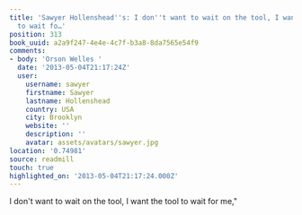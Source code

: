 ```yaml
---
title: 'Sawyer Hollenshead''s: I don''t want to wait on the tool, I want the tool
  to wait fo…'
position: 313
book_uuid: a2a9f247-4e4e-4c7f-b3a8-8da7565e54f9
comments:
- body: 'Orson Welles '
  date: '2013-05-04T21:17:24Z'
  user:
    username: sawyer
    firstname: Sawyer
    lastname: Hollenshead
    country: USA
    city: Brooklyn
    website: ''
    description: ''
    avatar: assets/avatars/sawyer.jpg
location: '0.74981'
source: readmill
touch: true
highlighted_on: '2013-05-04T21:17:24.000Z'
---
```


I don't want to wait on the tool, I want the tool to wait for me,"